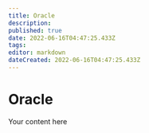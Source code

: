 ```yaml
---
title: Oracle
description: 
published: true
date: 2022-06-16T04:47:25.433Z
tags: 
editor: markdown
dateCreated: 2022-06-16T04:47:25.433Z
---
```


# Oracle
Your content here